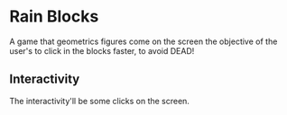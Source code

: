 # Rain Blocks
A game that geometrics figures come on the screen the objective of the user's to click in the blocks faster, to avoid DEAD!

## Interactivity

The interactivity'll be some clicks on the screen.
